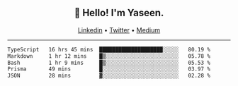 <h2 align="center">👋 Hello! I'm Yaseen.</h2>
<p align="center">
  <a href="https://www.linkedin.com/in/yaseenkc/">Linkedin</a> •
  <a href="https://twitter.com/yaseeenkc">Twitter</a> •
  <a href="https://medium.com/@yaseen-kc">Medium</a>
</p>


<!--- 🔭 I’m currently working at []() as an  -->
<!--- - 💬 Ask me about **Javascript, React and Git** -->
<!--- - 📫 How to reach me: [@kc.yaseen](https://instagram.com/kc.yaseen) on Instagram -->
<!--- - ⚡ Fun fact: Big Fan of the :zap: emoji -->

-------

<!--START_SECTION:waka-->

```txt
TypeScript   16 hrs 45 mins  ████████████████████░░░░░   80.19 %
Markdown     1 hr 12 mins    █▒░░░░░░░░░░░░░░░░░░░░░░░   05.78 %
Bash         1 hr 9 mins     █▒░░░░░░░░░░░░░░░░░░░░░░░   05.53 %
Prisma       49 mins         █░░░░░░░░░░░░░░░░░░░░░░░░   03.97 %
JSON         28 mins         ▓░░░░░░░░░░░░░░░░░░░░░░░░   02.28 %
```

<!--END_SECTION:waka-->
